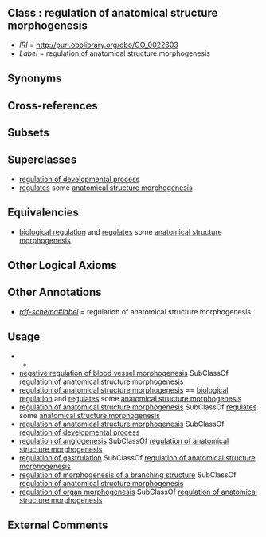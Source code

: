 
## Class : regulation of anatomical structure morphogenesis

 * *IRI* = http://purl.obolibrary.org/obo/GO_0022603
 * *Label* = regulation of anatomical structure morphogenesis

## Synonyms


## Cross-references


## Subsets


## Superclasses

 * [regulation of developmental process](../../GO/93/GO_0050793.md)
 * [regulates](../../RO/11/RO_0002211.md) some [anatomical structure morphogenesis](../../GO/53/GO_0009653.md)

## Equivalencies

 * [biological regulation](../../GO/07/GO_0065007.md) and [regulates](../../RO/11/RO_0002211.md) some [anatomical structure morphogenesis](../../GO/53/GO_0009653.md)

## Other Logical Axioms


## Other Annotations

 * *[rdf-schema#label](../../el/rdf-schema#label.md)* = regulation of anatomical structure morphogenesis

## Usage

 * -
 * [negative regulation of blood vessel morphogenesis](../../GO/81/GO_2000181.md) SubClassOf [regulation of anatomical structure morphogenesis](../../GO/03/GO_0022603.md)
 * [regulation of anatomical structure morphogenesis](../../GO/03/GO_0022603.md) == [biological regulation](../../GO/07/GO_0065007.md) and [regulates](../../RO/11/RO_0002211.md) some [anatomical structure morphogenesis](../../GO/53/GO_0009653.md)
 * [regulation of anatomical structure morphogenesis](../../GO/03/GO_0022603.md) SubClassOf [regulates](../../RO/11/RO_0002211.md) some [anatomical structure morphogenesis](../../GO/53/GO_0009653.md)
 * [regulation of anatomical structure morphogenesis](../../GO/03/GO_0022603.md) SubClassOf [regulation of developmental process](../../GO/93/GO_0050793.md)
 * [regulation of angiogenesis](../../GO/65/GO_0045765.md) SubClassOf [regulation of anatomical structure morphogenesis](../../GO/03/GO_0022603.md)
 * [regulation of gastrulation](../../GO/70/GO_0010470.md) SubClassOf [regulation of anatomical structure morphogenesis](../../GO/03/GO_0022603.md)
 * [regulation of morphogenesis of a branching structure](../../GO/88/GO_0060688.md) SubClassOf [regulation of anatomical structure morphogenesis](../../GO/03/GO_0022603.md)
 * [regulation of organ morphogenesis](../../GO/27/GO_2000027.md) SubClassOf [regulation of anatomical structure morphogenesis](../../GO/03/GO_0022603.md)

## External Comments

